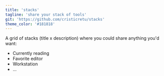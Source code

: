 ```yaml
---
title: 'stacks'
tagline: 'share your stack of tools'
git: 'https://github.com/cristicretu/stacks'
theme_color: '#181818'
---
```


A grid of stacks (title x description) where you could share anything you'd want:

- Currently reading
- Favorite editor
- Workstation
- ...
